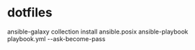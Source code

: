 # dotfiles

ansible-galaxy collection install ansible.posix
ansible-playbook playbook.yml --ask-become-pass